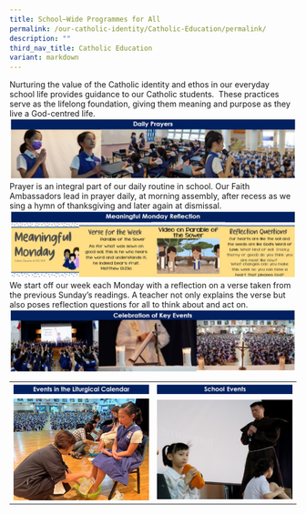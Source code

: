 ```yaml
---
title: School–Wide Programmes for All
permalink: /our-catholic-identity/Catholic-Education/permalink/
description: ""
third_nav_title: Catholic Education
variant: markdown
---
```

Nurturing the value of the Catholic identity and ethos in our everyday school life provides guidance to our Catholic students.&nbsp; These practices serve as the lifelong foundation, giving them meaning and purpose as they live a God-centred life.
![](/images/CatholicID/School_Wide_Programmes_1.JPG)
Prayer is an integral part of our daily routine in school. Our Faith Ambassadors lead in prayer daily, at morning assembly, after recess as we sing a hymn of thanksgiving and later again at dismissal.
![](/images/CatholicID/School_Wide_Programmes_2.JPG)
We start off our week each Monday with a reflection on a verse taken from the previous Sunday’s readings. A teacher not only explains the verse but also poses reflection questions for all to think about and act on.&nbsp;
![](/images/CatholicID/School_Wide_Programmes_3.JPG)

<table style="border-collapse: collapse; width: 100%;" border="0">
<tbody>
<tr>
<td style="width: 50%;"><img src="/images/CatholicID/EventInLitCal.jpg"></td>
<td style="width: 50%;"><img src="/images/CatholicID/SchoolEvent.jpg"></td>
</tr>
<tr>
<td style="width: 50%;"><img src="/images/CatholicID/EventInLitCalPict.jpg"></td>
<td style="width: 50%;"><img src="/images/CatholicID/SchoolEventPict.jpg"></td>
</tr>
</tbody>
</table>